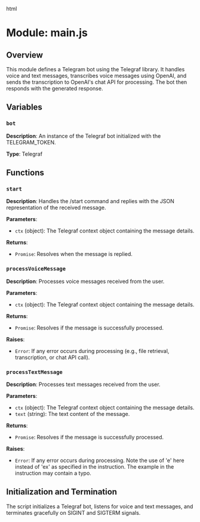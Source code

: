 html
<h1>Module: main.js</h1>

<h2>Overview</h2>
<p>This module defines a Telegram bot using the Telegraf library. It handles voice and text messages, transcribes voice messages using OpenAI, and sends the transcription to OpenAI's chat API for processing.  The bot then responds with the generated response.</p>

<h2>Variables</h2>

<h3><code>bot</code></h3>
<p><strong>Description</strong>: An instance of the Telegraf bot initialized with the TELEGRAM_TOKEN.</p>
<p><strong>Type</strong>: Telegraf</p>

<h2>Functions</h2>

<h3><code>start</code></h3>
<p><strong>Description</strong>: Handles the /start command and replies with the JSON representation of the received message.</p>

<p><strong>Parameters</strong>:</p>
<ul>
  <li><code>ctx</code> (object): The Telegraf context object containing the message details.</li>
</ul>

<p><strong>Returns</strong>:</p>
<ul>
  <li><code>Promise</code>: Resolves when the message is replied.</li>
</ul>


<h3><code>processVoiceMessage</code></h3>
<p><strong>Description</strong>: Processes voice messages received from the user.</p>

<p><strong>Parameters</strong>:</p>
<ul>
  <li><code>ctx</code> (object): The Telegraf context object containing the message details.</li>
</ul>

<p><strong>Returns</strong>:</p>
<ul>
  <li><code>Promise</code>: Resolves if the message is successfully processed.</li>
</ul>

<p><strong>Raises</strong>:</p>
<ul>
  <li><code>Error</code>: If any error occurs during processing (e.g., file retrieval, transcription, or chat API call).</li>
</ul>


<h3><code>processTextMessage</code></h3>
<p><strong>Description</strong>: Processes text messages received from the user.</p>

<p><strong>Parameters</strong>:</p>
<ul>
  <li><code>ctx</code> (object): The Telegraf context object containing the message details.</li>
    <li><code>text</code> (string): The text content of the message.</li>
</ul>

<p><strong>Returns</strong>:</p>
<ul>
  <li><code>Promise</code>: Resolves if the message is successfully processed.</li>
</ul>

<p><strong>Raises</strong>:</p>
<ul>
  <li><code>Error</code>: If any error occurs during processing. Note the use of 'e' here instead of 'ex' as specified in the instruction.  The example in the instruction may contain a typo. </li>
</ul>


<h2>Initialization and Termination</h2>

<p>The script initializes a Telegraf bot, listens for voice and text messages, and terminates gracefully on SIGINT and SIGTERM signals.</p>